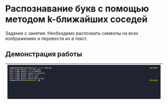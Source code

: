 # Распознавание букв с помощью методом k-ближайших соседей

Задание с занятия. Необходимо распознать символы на всех изображениях и перевести их в текст.

## Демонстрация работы

| ![](raw/demo_1.png) |
| ------------------- |

